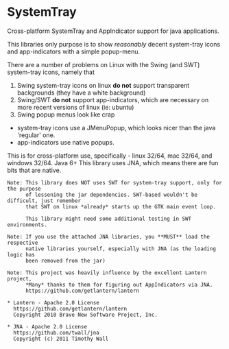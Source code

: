 SystemTray
==========

Cross-platform SystemTray and AppIndicator support for java applications.

This libraries only purpose is to show *reasonably* decent system-tray icons and app-indicators with a simple popup-menu.

There are a number of problems on Linux with the Swing (and SWT) system-tray icons, namely that
1. Swing system-tray icons on linux **do not** support transparent backgrounds (they have a white background)
2. Swing/SWT **do not** support app-indicators, which are necessary on more recent versions of linux (ie: ubuntu)
3. Swing popup menus look like crap
  - system-tray icons use a JMenuPopup, which looks nicer than the java 'regular' one.
  - app-indicators use native popups.


This is for cross-platform use, specifically - linux 32/64, mac 32/64, and windows 32/64. Java 6+
This library uses JNA, which means there are fun bits that are native.


```
Note: This library does NOT uses SWT for system-tray support, only for the purpose
      of lessening the jar dependencies. SWT-based wouldn't be difficult, just remember
      that SWT on linux *already* starts up the GTK main event loop.

      This library might need some additional testing in SWT environments.
```
```
Note: If you use the attached JNA libraries, you **MUST** load the respective
      native libraries yourself, especially with JNA (as the loading logic has
      been removed from the jar)
```
```
Note: This project was heavily influence by the excellent Lantern project,
      *Many* thanks to them for figuring out AppIndicators via JNA.
      https://github.com/getlantern/lantern
```

```
* Lantern - Apache 2.0 License
  https://github.com/getlantern/lantern
  Copyright 2010 Brave New Software Project, Inc.

* JNA - Apache 2.0 License
  https://github.com/twall/jna
  Copyright (c) 2011 Timothy Wall
```